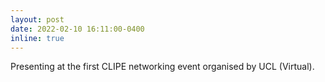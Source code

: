 ```yaml
---
layout: post
date: 2022-02-10 16:11:00-0400
inline: true
---
```


Presenting at the first CLIPE networking event organised by UCL (Virtual).